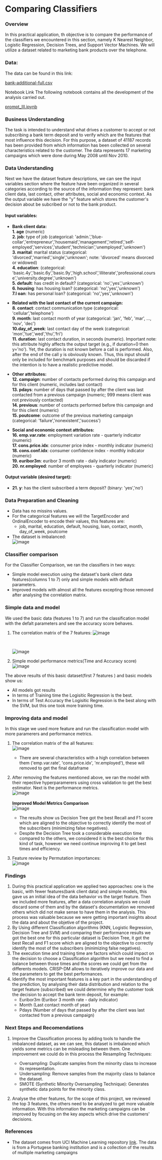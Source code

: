 # Comparing Classifiers

### Overview
In this practical application, th objective is to compare the performance of the classifiers we encountered in this section, namely K Nearest Neighbor, Logistic Regression, Decision Trees, and Support Vector Machines. We will utilize a dataset related to marketing bank products over the telephone.

### Data:
The data can be found in this link: 

[bank-additional-full.csv](https://github.com/DiegoHermosa/ClassifierComparison/tree/main/data/bank-additional-full.csv)

Notebook Link
The following notebook contains all the development of the analysis carried out.

[prompt_III.ipynb](https://github.com/DiegoHermosa/ClassifierComparison/tree/main/prompt_III.ipynb)

### Business Understanding
The task is intended to understand what drives a customer to accept or not subscribing a bank term deposit and to verify which are the features that most influence this decision. For this purpose, a dataset of 41187 records has been provided from which information has been collected on several characteristics related to the customer. The data represents 17 marketing campaigns which were done during May 2008 until Nov 2010.

### Data Understanding
Next we have the dataset feature descriptions, we can see the input variables section where the feature have been organized in several categories according to the source of the information they represent: bank client data, last contact, other attributes, social and economic context. As the output variable we have the "y" feature which stores the customer's decision about be subcribed or not to the bank product.

#### Input variables:

- **Bank client data:**<br/>
  **1. age** (numeric) <br/>
  **2. job**: type of job (categorical: 'admin.','blue-collar','entrepreneur','housemaid','management','retired','self-employed','services','student','technician','unemployed','unknown') <br/>
  **3. marital**: marital status (categorical: 'divorced','married','single','unknown'; note: 'divorced' means divorced or widowed) <br/>
  **4. education**: (categorical: 'basic.4y','basic.6y','basic.9y','high.school','illiterate','professional.course','university.degree','unknown') <br/>
  **5. default**: has credit in default? (categorical: 'no','yes','unknown') <br/>
  **6. housing**: has housing loan? (categorical: 'no','yes','unknown') <br/>
  **7.l oan**: has personal loan? (categorical: 'no','yes','unknown') <br/>
  
- **Related with the last contact of the current campaign:**<br/>
  **8. contact**: contact communication type (categorical: 'cellular','telephone') <br/>
  **9. month**: last contact month of year (categorical: 'jan', 'feb', 'mar', ..., 'nov', 'dec') <br/>
  **10.day_of_week**: last contact day of the week (categorical: 'mon','tue','wed','thu','fri') <br/>
  **11. duration**: last contact duration, in seconds (numeric). Important note: this attribute highly affects the output target (e.g., if duration=0 then y='no'). Yet, the duration is not known before a call is performed. Also, after
  the end of the call y is obviously known. Thus, this input should only be included for benchmark purposes and should be discarded if the intention is to have a realistic predictive model. <br/>
  
- **Other attributes:**<br/>
  **12. campaign**: number of contacts performed during this campaign and for this client (numeric, includes last contact) <br/>
  **13. pdays**: number of days that passed by after the client was last contacted from a previous campaign (numeric; 999 means client was not previously contacted) <br/>
  **14. previous**: number of contacts performed before this campaign and for this client (numeric) <br/>
  **15. poutcome**: outcome of the previous marketing campaign (categorical: 'failure','nonexistent','success') <br/>
  
- **Social and economic context attributes:**<br/>
  **16. emp.var.rate**: employment variation rate - quarterly indicator (numeric) <br/>
  **17. cons.price.idx**: consumer price index - monthly indicator (numeric) <br/>
  **18. cons.conf.idx**: consumer confidence index - monthly indicator (numeric) <br/>
  **19. euribor3m**: euribor 3 month rate - daily indicator (numeric) <br/>
  **20. nr.employed**: number of employees - quarterly indicator (numeric) <br/>
  
#### Output variable (desired target):
- **21. y**: has the client subscribed a term deposit? (binary: 'yes','no') <br/>

### Data Preparation and Cleaning
- Data has no missins values.
- For the categorical features we will the TargetEncoder and OrdinalEncoder to encode their values, this features are:<br/>
  - job, marital, education, default, housing, loan, contact, month, day_of_week, poutcome<br/>
- The dataset is imbalanced: <br/>
  ![image](https://github.com/DiegoHermosa/ClassifierComparison/assets/160977826/d1b95e56-394b-4e1d-8f79-73fc6113e197)

### Classifier comparison
For the Classifier Comparison, we ran the classifiers in two ways: 
- Simple model execution using the dataset's bank client data features(columns 1 to 7) only and simple models with default parameters.
- Improved models with almost all the features excepting those removed after analysing the correlation matrix.
 
### Simple data and model
We used the basic data (features 1 to 7) and run the classification model with the defalt parameters and see the accuracy score behaves.<br/>
1. The correlation matrix of the 7 features:
   ![image](https://github.com/DiegoHermosa/ClassifierComparison/assets/160977826/fe2b05bd-7e21-465f-b011-1c2dc536e06c)

   <br/>
   
   ![image](https://github.com/DiegoHermosa/ClassifierComparison/assets/160977826/0ef1ee2e-9867-42e7-8ab3-c2678b17cac3)

3. Simple model performance metrics(Time and Accuracy score) <br/>
![image](https://github.com/DiegoHermosa/ClassifierComparison/assets/160977826/32450487-1872-4246-874a-4632e4c7e617) <br/>

The above results of this basic dataset(first 7 features ) and basic models show us:
- All models got results
- In terms of Training time the Logisitic Regression is the best.
- In terms of Test Accuracy the Logisitic Regression is the best along with the SVM, but this one took more training time.


### Improving data and model
In this stage we used more feature and run the classification model with more paramerers and performance metrics.
1. The correlation matrix of the all features:<br/>
   ![image](https://github.com/DiegoHermosa/ClassifierComparison/assets/160977826/1ab12b98-eae4-447f-ade1-f9eb4860b4c8)
   <br/>
   - There are several characteristics with a high correlation between them ('emp.var.rate', 'cons.price.idx', 'nr.employed'), these will removed to get the final dataframe   
  
2. After removing the features mentioned above, we ran the model with their repective hyperparamerers using cross validation to get the best estimator. Next is the performance metrics. <br/>
   ![image](https://github.com/DiegoHermosa/ClassifierComparison/assets/160977826/2a3ae28a-6caa-4c28-985a-d82d6f166e54)
   <br/>
   <br/>
   **Improved Model Metrics Comparison** <br/>
   ![image](https://github.com/DiegoHermosa/ClassifierComparison/assets/160977826/206df569-213d-455a-b5be-87005c086935)
   <br/>
   -  The results show us Decision Tree got the best Recall and F1 score which are aligned to the objective to correctly identify the most of the subscribers (minimizing false negatives).
   -  Despite the Decision Tree took a considerable execution time compared to the others, we considered it is the best choice for this kind of task, however we need continue improving it to get best times and efficiency.   

3. Feature review by Permutation importances:
   <br/>
   ![image](https://github.com/DiegoHermosa/ClassifierComparison/assets/160977826/b800befb-fdd9-4103-af75-5ad1a2896f4a)
   <br/>
 

### Findings
1. During this practical application we applied two approaches: one is the basic, with fewer features(bank client data) and simple models, this gave us an initial idea of the data behavior vs the target feature. Then we included more features, after a data correlation analysis we could discard some of them and by the dataset's documentation we removed others which did not make sense to have them in the analysis. This process was valuable because we were getting important insights about the data and about the objetive of the project.
2. By Using different Classification algorithms (KNN, Logistic Regression, Decision Tree and SVM) and comparing their performance results we got the best one for this particular dataset is Decision Tree, it got the best Recall and F1 score which are aligned to the objective to correctly identify the most of the subscribers (minimizing false negatives).  
3. The execution time and training time are factors which could impact on the decision to choose a Classification algorithm but we need to find a balance between those times and the scores we could get from the differents models. CRISP-DM allows to iteratively improve our data and the parameters to get the best performances.
4. Identify the most important features is a key part in the understanding of the prediction, by analysing their data distribution and relation to the target feature (subscribed) we could determine why the customer took the decision to accept the bank term deposit, for example:
   - Euribor3m (Euribor 3 month rate - daily indicator)
   - Month (Last contact month of year)
   - Pdays (Number of days that passed by after the client was last contacted from a previous campaign)

### Next Steps and Recomendations
1. Improve the Classification process by adding tools to handle the imbalanced dataset, as we can see, this dataset is imbalanced which yields some metrics can be misleading between them. One improvement we could do in this process the Resampling Techniques:
   - Oversampling: Duplicate samples from the minority class to increase its representation.
   - Undersampling: Remove samples from the majority class to balance the dataset.
   - SMOTE (Synthetic Minority Oversampling Technique): Generates synthetic data points for the minority class.

2. Analyse the other features, for the scope of this project, we reviewed the top 3 features, the others need to be analyzed to get more valuable information. With this information the marketing campaigns can be improved by focusing on the key aspects which drive the customers' decisions.

### References
- The dataset comes from UCI Machine Learning repository [link](https://archive.ics.uci.edu/ml/datasets/bank+marketing).  The data is from a Portugese banking institution and is a collection of the results of multiple marketing campaigns




